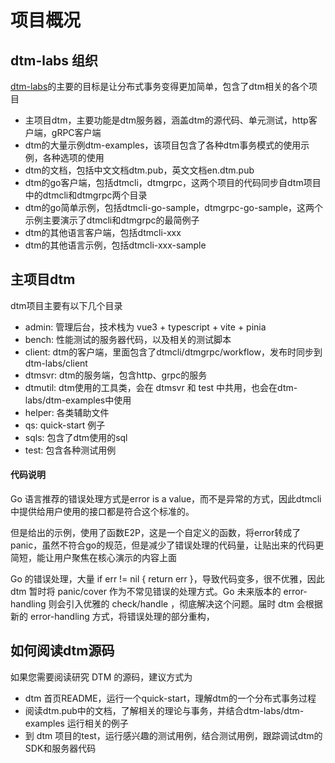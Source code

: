 # 项目概况

## dtm-labs 组织
[dtm-labs](https://github.com/dtm-labs)的主要的目标是让分布式事务变得更加简单，包含了dtm相关的各个项目
- 主项目dtm，主要功能是dtm服务器，涵盖dtm的源代码、单元测试，http客户端，gRPC客户端
- dtm的大量示例dtm-examples，该项目包含了各种dtm事务模式的使用示例，各种选项的使用
- dtm的文档，包括中文文档dtm.pub，英文文档en.dtm.pub
- dtm的go客户端，包括dtmcli，dtmgrpc，这两个项目的代码同步自dtm项目中的dtmcli和dtmgrpc两个目录
- dtm的go简单示例，包括dtmcli-go-sample，dtmgrpc-go-sample，这两个示例主要演示了dtmcli和dtmgrpc的最简例子
- dtm的其他语言客户端，包括dtmcli-xxx
- dtm的其他语言示例，包括dtmcli-xxx-sample

## 主项目dtm

dtm项目主要有以下几个目录

- admin: 管理后台，技术栈为 vue3 + typescript + vite + pinia
- bench: 性能测试的服务器代码，以及相关的测试脚本
- client: dtm的客户端，里面包含了dtmcli/dtmgrpc/workflow，发布时同步到dtm-labs/client
- dtmsvr: dtm的服务端，包含http、grpc的服务
- dtmutil: dtm使用的工具类，会在 dtmsvr 和 test 中共用，也会在dtm-labs/dtm-examples中使用
- helper: 各类辅助文件
- qs: quick-start 例子
- sqls: 包含了dtm使用的sql
- test: 包含各种测试用例

#### 代码说明
Go 语言推荐的错误处理方式是error is a value，而不是异常的方式，因此dtmcli中提供给用户使用的接口都是符合这个标准的。

但是给出的示例，使用了函数E2P，这是一个自定义的函数，将error转成了panic，虽然不符合go的规范，但是减少了错误处理的代码量，让贴出来的代码更简短，能让用户聚焦在核心演示的内容上面

Go 的错误处理，大量 if err != nil { return err }，导致代码变多，很不优雅，因此 dtm 暂时将 panic/cover 作为不常见错误的处理方式。Go 未来版本的 error-handling 则会引入优雅的 check/handle ，彻底解决这个问题。届时 dtm 会根据新的 error-handling 方式，将错误处理的部分重构，

## 如何阅读dtm源码
如果您需要阅读研究 DTM 的源码，建议方式为
- dtm 首页README，运行一个quick-start，理解dtm的一个分布式事务过程
- 阅读dtm.pub中的文档，了解相关的理论与事务，并结合dtm-labs/dtm-examples 运行相关的例子
- 到 dtm 项目的test，运行感兴趣的测试用例，结合测试用例，跟踪调试dtm的SDK和服务器代码
